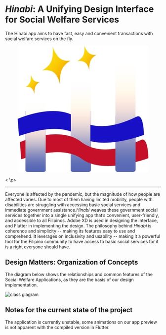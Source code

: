# *Hinabi*: A Unifying Design Interface for Social Welfare Services
The Hinabi app aims to have fast, easy and convenient transactions with social welfare services on the fly.
<p align="center">
  <img src="https://github.com/adeeconometrics/Hinabi-App/blob/main/Diagrams/hinabi_logo.jpg" />

< \p>
  
----

Everyone is affected by the pandemic, but the magnitude of how people are affected varies. Due to most of them having limited mobility, people with disabilities are struggling with accessing basic social services and immediate government assistance.*Hinabi* weaves these government social services together into a single unifying app that’s convenient, user-friendly, and accessible to all Filipinos. Adobe XD is used in designing the interface, and Flutter in implementing the design. The philosophy behind *Hinabi* is coherence and simplicity -- making its features easy to use and comprehend. It leverages on inclusivity and usability -- making it a powerful tool for the Filipino community to have access to basic social services for it is a right everyone should have. 

## Design Matters: Organization of Concepts
The diagram below shows the relationships and common features of the Social Welfare Applications, as they are the basis of our design implementation. 

![class giagram](https:https://github.com/adeeconometrics/Hinabi-App/main/Diagrams/sitemap.jpg?raw=true)

## Notes for the current state of the project
The application is currently unstable, some animations on our app preview is not apparent with the compiled version in Flutter.  
